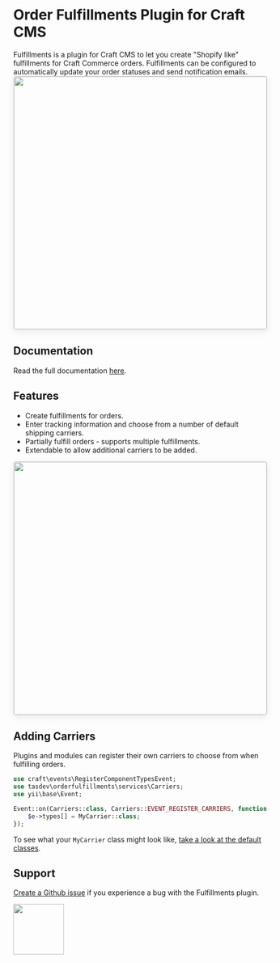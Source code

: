 # Order Fulfillments Plugin for Craft CMS

Fulfillments is a plugin for Craft CMS to let you create "Shopify like" fulfillments for Craft Commerce orders. Fulfillments can be configured to automatically update your order statuses and send notification emails.
<img width="500" src="https://tas.dev/uploads/plugins/fulfillments/screenshot-1.png" style="box-shadow: 0 4px 16px rgba(0,0,0,0.08); border-radius: 4px; border: 1px solid rgba(0,0,0,0.12);">

## Documentation
Read the full documentation [here](https://tas.dev/plugins/fulfillments/installation).

## Features

- Create fulfillments for orders.
- Enter tracking information and choose from a number of default shipping carriers.
- Partially fulfill orders - supports multiple fulfillments.
- Extendable to allow additional carriers to be added.

<img width="500" src="https://tas.dev/uploads/plugins/fulfillments/screenshot-2.png" style="box-shadow: 0 4px 16px rgba(0,0,0,0.08); border-radius: 4px; border: 1px solid rgba(0,0,0,0.12);">

## Adding Carriers

Plugins and modules can register their own carriers to choose from when fulfilling orders.
```php
use craft\events\RegisterComponentTypesEvent;
use tasdev\orderfulfillments\services\Carriers;
use yii\base\Event;

Event::on(Carriers::class, Carriers::EVENT_REGISTER_CARRIERS, function(RegisterComponentTypesEvent $e) {
    $e->types[] = MyCarrier::class;
});
```

To see what your `MyCarrier` class might look like, [take a look at the default classes](src/carriers/AusPost.php).

## Support

[Create a Github issue](https://github.com/tasdev-au/craft-fulfillments/issues) if you experience a bug with the Fulfillments plugin.

<a href="https://tas.dev" target="_blank">
  <img width="100" src="https://tas.dev/assets/img/logo-text.svg">
</a>
